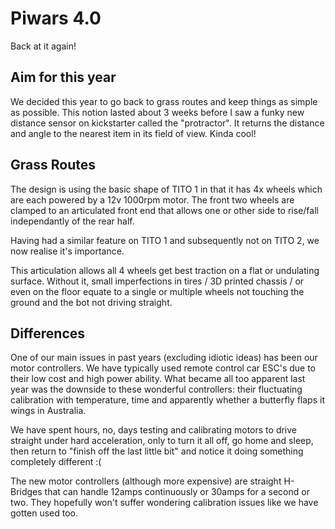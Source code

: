 # Piwars 4.0
Back at it again!

## Aim for this year
We decided this year to go back to grass routes and keep things as simple as possible. This notion lasted about 3 weeks before I saw a funky new distance sensor on kickstarter called the "protractor". It returns the distance and angle to the nearest item in its field of view. Kinda cool!

## Grass Routes
The design is using the basic shape of TITO 1 in that it has 4x wheels which are each powered by a 12v 1000rpm motor. The front two wheels are clamped to an articulated front end that allows one or other side to rise/fall independantly of the rear half.  
  
Having had a similar feature on TITO 1 and subsequently not on TITO 2, we now realise it's importance.  
  
This articulation allows all 4 wheels get best traction on a flat or undulating surface. Without it, small imperfections in tires / 3D printed chassis / or even on the floor equate to a single or multiple wheels not touching the ground and the bot not driving straight. 

## Differences
One of our main issues in past years (excluding idiotic ideas) has been our motor controllers. We have typically used remote control car ESC's due to their low cost and high power ability. What became all too apparent last year was the downside to these wonderful controllers: their fluctuating calibration with temperature, time and apparently whether a butterfly flaps it wings in Australia.  
  
We have spent hours, no, days testing and calibrating motors to drive straight under hard acceleration, only to turn it all off, go home and sleep, then return to "finish off the last little bit" and notice it doing something completely different :(  
  
The new motor controllers (although more expensive) are straight H-Bridges that can handle 12amps continuously or 30amps for a second or two. They hopefully won't suffer wondering calibration issues like we have gotten used too. 